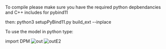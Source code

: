 To compile please make sure you have the required python depbendancies and C++ includes for pybind11

then:
python3 setupPyBind11.py build_ext --inplace

To use the model in python type:

import DPM
![out](https://user-images.githubusercontent.com/68864205/160262958-6ee9c75f-960f-4274-b7c2-767fafef6712.gif)
![outE2](https://user-images.githubusercontent.com/68864205/160283622-7d211e0b-8520-4526-960a-153abc517459.gif)
